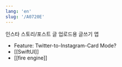 ```yaml
---
lang: 'en'
slug: '/A0720E'
---
```


인스타 스토리/포스트 글 업로드용 글쓰기 앱

- Feature: Twitter-to-Instagram-Card Mode?
- [[SwiftUI]]
- [[fire engine]]
